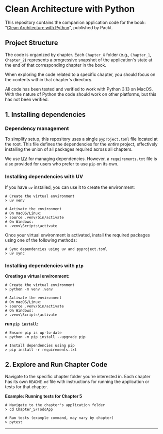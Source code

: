 # Clean Architecture with Python

This repository contains the companion application code for the book: "[Clean Architecture with Python](<link-to-book-if-available>)", published by Packt.

## Project Structure

The code is organized by chapter. Each `Chapter_X` folder (e.g., `Chapter_1`, `Chapter_2`) represents a progressive snapshot of the application's state at the end of that corresponding chapter in the book.

When exploring the code related to a specific chapter, you should focus on the contents within that chapter's directory.

All code has been tested and verified to work with Python 3.13 on MacOS.  With the nature of Python the code should work on other platforms, but this has not been verified.

## 1. Installing dependencies

### Dependency management

To simplify setup, this repository uses a single `pyproject.toml` file located at the root. This file defines the dependencies for the *entire* project, effectively installing the union of all packages required across all chapters.

We use [UV](https://docs.astral.sh/uv/) for managing dependencies. However, a `requirements.txt` file is also provided for users who prefer to use `pip` on its own.

### Installing dependencies with UV
If you have `uv` installed, you can use it to create the environment:

```shell
# Create the virtual environment
> uv venv

# Activate the environment
# On macOS/Linux:
> source .venv/bin/activate
# On Windows:
> .venv\Scripts\activate
```

Once your virtual environment is activated, install the required packages using one of the following methods:

```shell
# Sync dependencies using uv and pyproject.toml
> uv sync
```

### Installing dependencies with `pip`

**Creating a virtual environment:**

```shell
# Create the virtual environment
> python -m venv .venv

# Activate the environment
# On macOS/Linux:
> source .venv/bin/activate
# On Windows:
> .venv\Scripts\activate
```

**run `pip install`:**

```shell
# Ensure pip is up-to-date
> python -m pip install --upgrade pip

# Install dependencies using pip
> pip install -r requirements.txt
```

## 2. Explore and Run Chapter Code

Navigate to the specific chapter folder you're interested in. Each chapter has its own `README.md` file with instructions for running the application or tests for that chapter.

**Example: Running tests for Chapter 5**

```shell
# Navigate to the chapter's application folder
> cd Chapter_5/TodoApp

# Run tests (example command, may vary by chapter)
> pytest
```

---
